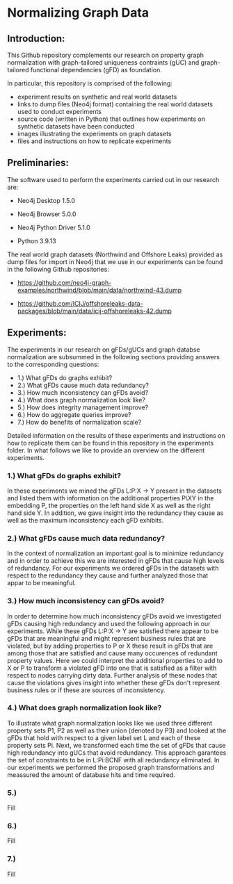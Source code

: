 # Normalizing Graph Data

## Introduction:

This Github repository complements our research on property graph normalization with graph-tailored uniqueness contraints (gUC) and graph-tailored functional dependencies (gFD) as foundation.

In particular, this repository is comprised of the following:

- experiment results on synthetic and real world datasets
- links to dump files (Neo4j format) containing the real world datasets used to conduct experiments
- source code (written in Python) that outlines how experiments on synthetic datasets have been conducted
- images illustrating the experiments on graph datasets
- files and instructions on how to replicate experiments



## Preliminaries:

The software used to perform the experiments carried out in our research are:

- Neo4j Desktop 1.5.0

- Neo4j Browser 5.0.0

- Neo4j Python Driver 5.1.0

- Python 3.9.13


The real world graph datasets (Northwind and Offshore Leaks) provided as dump files for import in Neo4j that we use in our experiments can be found in the following Github repositories:


- https://github.com/neo4j-graph-examples/northwind/blob/main/data/northwind-43.dump

- https://github.com/ICIJ/offshoreleaks-data-packages/blob/main/data/icij-offshoreleaks-42.dump








## Experiments:

The experiments in our research on gFDs/gUCs and graph databse normalization are subsummed in the following sections providing answers to the corresponding questions:

- 1.) What gFDs do graphs exhibit?
- 2.) What gFDs cause much data redundancy?
- 3.) How much inconsistency can gFDs avoid?
- 4.) What does graph normalization look like?
- 5.) How does integrity management improve?
- 6.) How do aggregate queries improve?
- 7.) How do benefits of normalization scale?


Detailed information on the results of these experiments and instructions on how to replicate them can be found in this repository in the experiments folder. In what follows we like to provide an overview on the different experiments.

### 1.) What gFDs do graphs exhibit?

In these experiments we mined the gFDs L:P:X -> Y present in the datasets and listed them with information on the additional properties P\XY in the embedding P, the properties on the left hand side X as well as the right hand side Y. In addition, we gave insight into the redundancy they cause as well as the maximum inconsistency each gFD exhibits.

### 2.) What gFDs cause much data redundancy?

In the context of normalization an important goal is to minimize redundancy and in order to achieve this we are interested in gFDs that cause high levels of redundancy. For our experiments we ordered gFDs in the datasets with respect to the redundancy they cause and further analyzed those that appar to be meaningful.

### 3.) How much inconsistency can gFDs avoid?

In order to determine how much inconsistency gFDs avoid we investigated gFDs causing high redundancy and used the following approach in our experiments. While these gFDs L:P:X -> Y are satisfied there appear to be gFDs that are meaningful and might represent business rules that are violated, but by adding properties to P or X these result in gFDs that are among those that are satisfied and cause many occurences of redundant property values. Here we could interpret the additional properties to add to X or P to transform a violated gFD into one that is satisfied as a filter with respect to nodes carrying dirty data. Further analysis of these nodes that cause the violations gives insight into whether these gFDs don't represent business rules or if these are sources of inconsistency.   

### 4.) What does graph normalization look like?

To illustrate what graph normalization looks like we used three different property sets P1, P2 as well as their union (denoted by P3) and looked at the gFDs that hold with respect to a given label set L and each of these property sets Pi. Next, we transformed each time the set of gFDs that cause high redundancy into gUCs that avoid redundancy. This approach garantees the set of constraints to be in L:Pi:BCNF with all redundancy eliminated. In our experiments we performed the proposed graph transformations and meassured the amount of database hits and time required.

### 5.)

Fill

### 6.)

Fill

### 7.)

Fill




